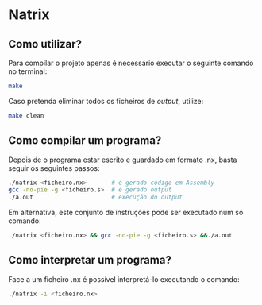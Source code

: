 # Natrix

## Como utilizar?
Para compilar o projeto apenas é necessário executar o seguinte comando no terminal:
~~~bash
make
~~~
Caso pretenda eliminar todos os ficheiros de *output*, utilize:
 ~~~bash
 make clean
 ~~~

 ## Como compilar um programa?
 Depois de o programa estar escrito e guardado em formato .nx, basta seguir os seguintes passos:

~~~bash
./natrix <ficheiro.nx>       # é gerado código em Assembly
gcc -no-pie -g <ficheiro.s>  # é gerado output
./a.out                      # execução do output 
~~~
Em alternativa, este conjunto de instruções pode ser executado num só comando:
~~~bash
./natrix <ficheiro.nx> && gcc -no-pie -g <ficheiro.s> &&./a.out
~~~

 ## Como interpretar um programa?
 Face a um ficheiro .nx é possível interpretá-lo executando o comando:

 ~~~bash
./natrix -i <ficheiro.nx>
 ~~~
